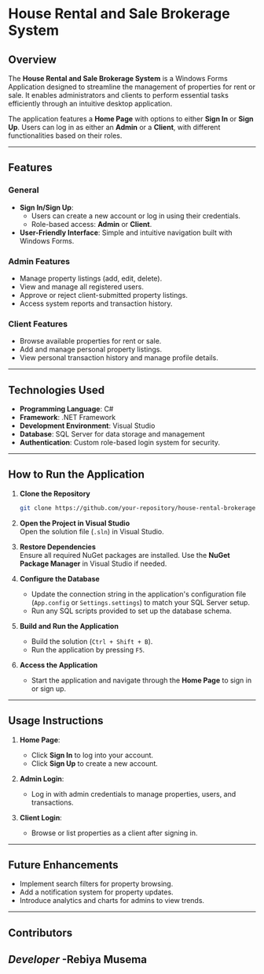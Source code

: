 # House Rental and Sale Brokerage System

## Overview

The **House Rental and Sale Brokerage System** is a Windows Forms Application designed to streamline the management of properties for rent or sale. It enables administrators and clients to perform essential tasks efficiently through an intuitive desktop application.

The application features a **Home Page** with options to either **Sign In** or **Sign Up**. Users can log in as either an **Admin** or a **Client**, with different functionalities based on their roles.

---

## Features

### General
- **Sign In/Sign Up**: 
  - Users can create a new account or log in using their credentials.
  - Role-based access: **Admin** or **Client**.
- **User-Friendly Interface**: Simple and intuitive navigation built with Windows Forms.

### Admin Features
- Manage property listings (add, edit, delete).
- View and manage all registered users.
- Approve or reject client-submitted property listings.
- Access system reports and transaction history.

### Client Features
- Browse available properties for rent or sale.
- Add and manage personal property listings.
- View personal transaction history and manage profile details.

---

## Technologies Used

- **Programming Language**: C#
- **Framework**: .NET Framework
- **Development Environment**: Visual Studio
- **Database**: SQL Server for data storage and management
- **Authentication**: Custom role-based login system for security.

---

## How to Run the Application

1. **Clone the Repository**  
   ```bash
   git clone https://github.com/your-repository/house-rental-brokerage.git
   ```

2. **Open the Project in Visual Studio**  
   Open the solution file (`.sln`) in Visual Studio.

3. **Restore Dependencies**  
   Ensure all required NuGet packages are installed. Use the **NuGet Package Manager** in Visual Studio if needed.

4. **Configure the Database**  
   - Update the connection string in the application's configuration file (`App.config` or `Settings.settings`) to match your SQL Server setup.
   - Run any SQL scripts provided to set up the database schema.

5. **Build and Run the Application**  
   - Build the solution (`Ctrl + Shift + B`).
   - Run the application by pressing `F5`.

6. **Access the Application**  
   - Start the application and navigate through the **Home Page** to sign in or sign up.

---

## Usage Instructions

1. **Home Page**:
   - Click **Sign In** to log into your account.
   - Click **Sign Up** to create a new account.

2. **Admin Login**:
   - Log in with admin credentials to manage properties, users, and transactions.

3. **Client Login**:
   - Browse or list properties as a client after signing in.

---

## Future Enhancements

- Implement search filters for property browsing.
- Add a notification system for property updates.
- Introduce analytics and charts for admins to view trends.

---

## Contributors

*Developer*
-Rebiya Musema
---
